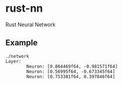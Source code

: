 # rust-nn
Rust Neural Network

## Example
    ./network
    Layer:
            Neuron: [0.864469f64, -0.981571f64]
            Neuron: [0.56995f64, -0.673345f64]
            Neuron: [0.753381f64, 0.397846f64]
